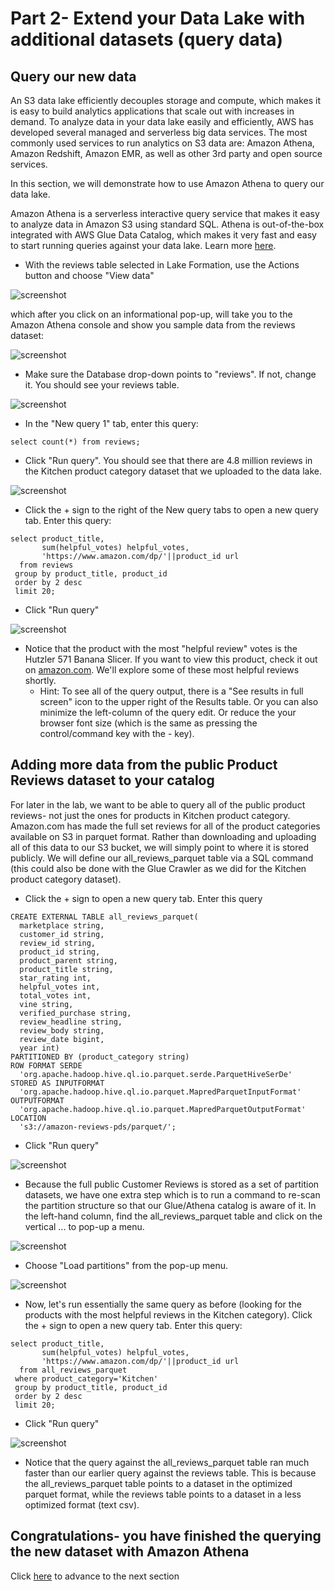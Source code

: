 # Part 2- Extend your Data Lake with additional datasets (query data)

## Query our new data
An S3 data lake efficiently decouples storage and compute, which makes it is easy to build analytics applications that scale out with increases in demand. To analyze data in your data lake easily and efficiently, AWS has developed several managed and serverless big data services. The most commonly used services to run analytics on S3 data are: Amazon Athena, Amazon Redshift, Amazon EMR, as well as other 3rd party and open source services.

In this section, we will demonstrate how to use Amazon Athena to query our data lake.

Amazon Athena is a serverless interactive query service that makes it easy to analyze data in Amazon S3 using standard SQL. Athena is out-of-the-box integrated with AWS Glue Data Catalog, which makes it very fast and easy to start running queries against your data lake.  Learn more [here](https://github.com/aws-samples/aws-dbs-refarch-datalake/tree/master/src/data-analytics/amazon-athena).




* With the reviews table selected in Lake Formation, use the Actions button and choose "View data"

![screenshot](images/New27.png)

which after you click on an informational pop-up, will take you to the Amazon Athena console and show you sample data from the reviews dataset:

![screenshot](images/New28.png)


* Make sure the Database drop-down points to "reviews".  If not, change it.  You should see your reviews table.

![screenshot](images/Athena2.png)

* In the "New query 1" tab, enter this query:
```
select count(*) from reviews;
```
* Click "Run query".  You should see that there are 4.8 million reviews in the Kitchen product category dataset that we uploaded to the data lake.

![screenshot](images/Athena3.png)

* Click the + sign to the right of the New query tabs to open a new query tab.  Enter this query:
```
select product_title,
       sum(helpful_votes) helpful_votes,
       'https://www.amazon.com/dp/'||product_id url
  from reviews
 group by product_title, product_id
 order by 2 desc
 limit 20;
```
* Click "Run query"

![screenshot](images/Athena4.png)

* Notice that the product with the most "helpful review" votes is the Hutzler 571 Banana Slicer.  If you want to view this product, check it out on [amazon.com](https://www.amazon.com/dp/B0047E0EII).  We'll explore some of these most helpful reviews shortly.
  * Hint: To see all of the query output, there is a "See results in full screen" icon to the upper right of the Results table.  Or you can also minimize the left-column of the query edit.  Or reduce the your browser font size (which is the same as pressing the control/command key with the - key).

## Adding more data from the public Product Reviews dataset to your catalog
For later in the lab, we want to be able to query all of the public product reviews- not just the ones for products in Kitchen product category.  Amazon.com has made the full set reviews for all of the product categories available on S3 in parquet format.  Rather than downloading and uploading all of this data to our S3 bucket, we will simply point to where it is stored publicly.  We will define our all_reviews_parquet table via a SQL command (this could also be done with the Glue Crawler as we did for the Kitchen product category dataset).

* Click the + sign to open a new query tab.  Enter this query

```
CREATE EXTERNAL TABLE all_reviews_parquet(
  marketplace string, 
  customer_id string, 
  review_id string, 
  product_id string, 
  product_parent string, 
  product_title string, 
  star_rating int, 
  helpful_votes int, 
  total_votes int, 
  vine string, 
  verified_purchase string, 
  review_headline string, 
  review_body string, 
  review_date bigint, 
  year int)
PARTITIONED BY (product_category string)
ROW FORMAT SERDE 
  'org.apache.hadoop.hive.ql.io.parquet.serde.ParquetHiveSerDe' 
STORED AS INPUTFORMAT 
  'org.apache.hadoop.hive.ql.io.parquet.MapredParquetInputFormat' 
OUTPUTFORMAT 
  'org.apache.hadoop.hive.ql.io.parquet.MapredParquetOutputFormat'
LOCATION
  's3://amazon-reviews-pds/parquet/';
```  

* Click "Run query"

![screenshot](images/Athena5.png)

* Because the full public Customer Reviews is stored as a set of partition datasets, we have one extra step which is to run a command to re-scan the partition structure so that our Glue/Athena catalog is aware of it.  In the left-hand column, find the all_reviews_parquet table and click on the vertical ... to pop-up a menu.  

![screenshot](images/Athena5b.png)

* Choose "Load partitions" from the pop-up menu.


![screenshot](images/Athena6.png)

* Now, let's run essentially the same query as before (looking for the products with the most helpful reviews in the Kitchen category).  Click the + sign to open a new query tab.  Enter this query:
```
select product_title,
       sum(helpful_votes) helpful_votes,
       'https://www.amazon.com/dp/'||product_id url
  from all_reviews_parquet
 where product_category='Kitchen'
 group by product_title, product_id
 order by 2 desc
 limit 20;
```
* Click "Run query"

![screenshot](images/Athena7.png)

* Notice that the query against the all_reviews_parquet table ran much faster than our earlier query against the reviews table.  This is because the all_reviews_parquet table points to a dataset in the optimized parquet format, while the reviews table points to a dataset in a less optimized format (text csv).

## Congratulations- you have finished the querying the new dataset with Amazon Athena

Click [here](../Lab2/README.md) to advance to the next section


